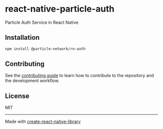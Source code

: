 # react-native-particle-auth

Particle Auth Service in React Native

## Installation

```sh
npm install @particle-network/rn-auth
```


## Contributing

See the [contributing guide](CONTRIBUTING.md) to learn how to contribute to the repository and the development workflow.

## License

MIT

---

Made with [create-react-native-library](https://github.com/callstack/react-native-builder-bob)
